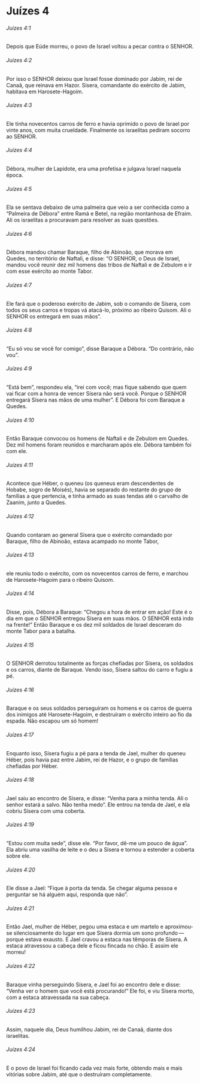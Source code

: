 # Juízes 4

###### Juízes 4:1

Depois que Eúde morreu, o povo de Israel voltou a pecar contra o SENHOR.

###### Juízes 4:2

Por isso o SENHOR deixou que Israel fosse dominado por Jabim, rei de Canaã, que reinava em Hazor. Sísera, comandante do exército de Jabim, habitava em Harosete-Hagoim.

###### Juízes 4:3

Ele tinha novecentos carros de ferro e havia oprimido o povo de Israel por vinte anos, com muita crueldade. Finalmente os israelitas pediram socorro ao SENHOR.

###### Juízes 4:4

Débora, mulher de Lapidote, era uma profetisa e julgava Israel naquela época.

###### Juízes 4:5

Ela se sentava debaixo de uma palmeira que veio a ser conhecida como a “Palmeira de Débora” entre Ramá e Betel, na região montanhosa de Efraim. Ali os israelitas a procuravam para resolver as suas questões.

###### Juízes 4:6

Débora mandou chamar Baraque, filho de Abinoão, que morava em Quedes, no território de Naftali, e disse: “O SENHOR, o Deus de Israel, mandou você reunir dez mil homens das tribos de Naftali e de Zebulom e ir com esse exército ao monte Tabor.

###### Juízes 4:7

Ele fará que o poderoso exército de Jabim, sob o comando de Sísera, com todos os seus carros e tropas vá atacá-lo, próximo ao ribeiro Quisom. Ali o SENHOR os entregará em suas mãos”.

###### Juízes 4:8

“Eu só vou se você for comigo”, disse Baraque a Débora. “Do contrário, não vou”.

###### Juízes 4:9

“Está bem”, respondeu ela, “irei com você; mas fique sabendo que quem vai ficar com a honra de vencer Sísera não será você. Porque o SENHOR entregará Sísera nas mãos de uma mulher”. E Débora foi com Baraque a Quedes.

###### Juízes 4:10

Então Baraque convocou os homens de Naftali e de Zebulom em Quedes. Dez mil homens foram reunidos e marcharam após ele. Débora também foi com ele.

###### Juízes 4:11

Acontece que Héber, o queneu (os queneus eram descendentes de Hobabe, sogro de Moisés), havia se separado do restante do grupo de famílias a que pertencia, e tinha armado as suas tendas até o carvalho de Zaanim, junto a Quedes.

###### Juízes 4:12

Quando contaram ao general Sísera que o exército comandado por Baraque, filho de Abinoão, estava acampado no monte Tabor,

###### Juízes 4:13

ele reuniu todo o exército, com os novecentos carros de ferro, e marchou de Harosete-Hagoim para o ribeiro Quisom.

###### Juízes 4:14

Disse, pois, Débora a Baraque: “Chegou a hora de entrar em ação! Este é o dia em que o SENHOR entregou Sísera em suas mãos. O SENHOR está indo na frente!” Então Baraque e os dez mil soldados de Israel desceram do monte Tabor para a batalha.

###### Juízes 4:15

O SENHOR derrotou totalmente as forças chefiadas por Sísera, os soldados e os carros, diante de Baraque. Vendo isso, Sísera saltou do carro e fugiu a pé.

###### Juízes 4:16

Baraque e os seus soldados perseguiram os homens e os carros de guerra dos inimigos até Harosete-Hagoim, e destruíram o exército inteiro ao fio da espada. Não escapou um só homem!

###### Juízes 4:17

Enquanto isso, Sísera fugiu a pé para a tenda de Jael, mulher do queneu Héber, pois havia paz entre Jabim, rei de Hazor, e o grupo de famílias chefiadas por Héber.

###### Juízes 4:18

Jael saiu ao encontro de Sísera, e disse: “Venha para a minha tenda. Ali o senhor estará a salvo. Não tenha medo”. Ele entrou na tenda de Jael, e ela cobriu Sísera com uma coberta.

###### Juízes 4:19

“Estou com muita sede”, disse ele. “Por favor, dê-me um pouco de água”. Ela abriu uma vasilha de leite e o deu a Sísera e tornou a estender a coberta sobre ele.

###### Juízes 4:20

Ele disse a Jael: “Fique à porta da tenda. Se chegar alguma pessoa e perguntar se há alguém aqui, responda que não”.

###### Juízes 4:21

Então Jael, mulher de Héber, pegou uma estaca e um martelo e aproximou-se silenciosamente do lugar em que Sísera dormia um sono profundo — porque estava exausto. E Jael cravou a estaca nas têmporas de Sísera. A estaca atravessou a cabeça dele e ficou fincada no chão. E assim ele morreu!

###### Juízes 4:22

Baraque vinha perseguindo Sísera, e Jael foi ao encontro dele e disse: “Venha ver o homem que você está procurando!” Ele foi, e viu Sísera morto, com a estaca atravessada na sua cabeça.

###### Juízes 4:23

Assim, naquele dia, Deus humilhou Jabim, rei de Canaã, diante dos israelitas.

###### Juízes 4:24

E o povo de Israel foi ficando cada vez mais forte, obtendo mais e mais vitórias sobre Jabim, até que o destruíram completamente.


